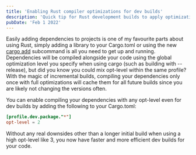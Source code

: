 ```yaml
---
title: 'Enabling Rust compiler optimizations for dev builds'
description: 'Quick tip for Rust development builds to apply optimizations to cargo dependencies, making use of incremental compilations.'
pubDate: 'Feb 1 2022'
---
```


Easily adding dependencies to projects is one of my favourite parts about using Rust, simply adding a library to your Cargo.toml or using the new [cargo add](https://doc.rust-lang.org/cargo/commands/cargo-add.html) subcommand is all you need to get up and running. Dependencies will be compiled alongside your code using the global optimization level you specify when using cargo (such as building with --release), but did you know you could mix opt-level within the same profile? With the magic of incremental builds, compiling your dependencies only once with full optimizations will cache them for all future builds since you are likely not changing the versions often.

You can enable compiling your dependencies with any opt-level even for dev builds by adding the following to your Cargo.toml:

```toml
[profile.dev.package."*"]
opt-level = 2
```

Without any real downsides other than a longer initial build when using a high opt-level like 3, you now have faster and more efficient dev builds for your code.
